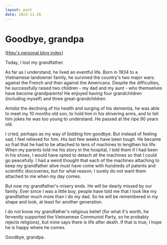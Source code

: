 ```yaml
---
layout: post
date: 2023-11-28
---
```


# Goodbye, grandpa

[[Hieu's personal blog index](./index)]

Today, I lost my grandfather.

As far as I understand, he lived an eventful life. Born in 1934 to a Vietnamese
landowner family, he survived the country's two major wars: against the French
and then against the Americans. Despite the difficulties, he successfully raised
two children - my dad and my aunt - who themselves have become grandparents!  He
enjoyed having four grandchildren (including myself) and three
great-grandchildren.

Amidst the declining of his health and surging of his dementia, he was able to
meet my 10 months old son, to hold him in his shivering arms, and to tell him
jokes he was too young to understand. He passed at the ripe 90 years old.

I cried, perhaps as my way of bidding him goodbye. But instead of feeling
sad, I feel relieved for him. His last few weeks have been tough. He became so
frail that he had to be attached to tens of machines to lengthen his life. When
my parents told me his story in the hospital, I told them if I had been in his
shoes, I would have opted to detach all the machines so that I could go
peacefully. I had a weird thought that each of the machines attaching to keep my
grandfather alive must have come with hundreds of patents and scientific
discoveries, but for what reason; I surely do not want them attached to me when
my day comes.

But now my grandfather's misery ends. He will be dearly missed by our family.
Ever since I was a little boy, people have told me that I look like my
grandfather much more than I do my dad. So he will be remembered in my shape and
look, at least for another generation.

I do not know my grandfather's religious belief (for what it's worth, he
fervently supported the Vietnamese Communist Party, so he probably rejects
religions), but mine says there is life after death. If that is true, I hope he
is happy where he comes.

Goodbye, grandpa.
